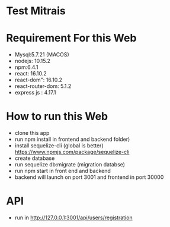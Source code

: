 # Test Mitrais

# Requirement For this Web
* Mysql:5.7.21 (MACOS)
* nodejs: 10.15.2
* npm:6.4.1
* react: 16.10.2
* react-dom": 16.10.2
* react-router-dom: 5.1.2
* express js : 4.17.1

# How to run this Web
* clone this app
* run npm install in frontend and backend folder)
* install sequelize-cli (global is better) https://www.npmjs.com/package/sequelize-cli
* create database
* run sequelize db:migrate (migration databse)
* run npm start in front end and backend
* backend will launch on port 3001 and frontend in port 30000

# API
* run in http://127.0.0.1:3001/api/users/registration

